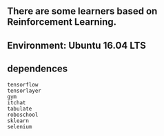 There are some learners based on Reinforcement Learning.
------------------------------------------------
Environment: Ubuntu 16.04 LTS
------------------------------------------------
dependences
------------------------------------------------
	tensorflow
	tensorlayer
	gym
	itchat
	tabulate
	roboschool
	sklearn
	selenium
	
